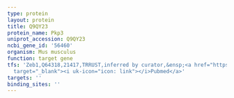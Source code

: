 ```yaml
---
type: protein
layout: protein
title: Q9QY23
protein_name: Pkp3
uniprot_accession: Q9QY23
ncbi_gene_id: '56460'
organism: Mus musculus
function: target gene
tfs: 'Zeb1,Q64318,21417,TRRUST,inferred by curator,&ensp;<a href="https://www.ncbi.nlm.nih.gov/pubmed/?term=17391671%5Buid%5D"
  target="_blank"><i uk-icon="icon: link"></i>Pubmed</a>'
targets: ''
binding_sites: ''
---
```

